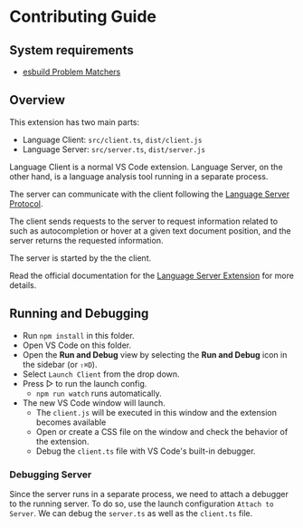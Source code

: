 # Contributing Guide

## System requirements

- [esbuild Problem Matchers](https://marketplace.visualstudio.com/items?itemName=connor4312.esbuild-problem-matchers)

## Overview

This extension has two main parts:

- Language Client: `src/client.ts`, `dist/client.js`
- Language Server: `src/server.ts`, `dist/server.js`

Language Client is a normal VS Code extension. Language Server, on the other hand, is a language analysis tool running in a separate process.

The server can communicate with the client following the [Language Server Protocol](https://microsoft.github.io/language-server-protocol/).

The client sends requests to the server to request information related to such as autocompletion or hover at a given text document position, and the server returns the requested information.

The server is started by the the client.

Read the official documentation for the [Language Server Extension](https://code.visualstudio.com/api/language-extensions/language-server-extension-guide) for more details.

## Running and Debugging

- Run `npm install` in this folder.
- Open VS Code on this folder.
- Open the **Run and Debug** view by selecting the **Run and Debug** icon in the sidebar (or `⇧⌘D`).
- Select `Launch Client` from the drop down.
- Press ▷ to run the launch config.
  - `npm run watch` runs automatically.
- The new VS Code window will launch.
  - The `client.js` will be executed in this window and the extension becomes available
  - Open or create a CSS file on the window and check the behavior of the extension.
  - Debug the `client.ts` file with VS Code's built-in debugger.

### Debugging Server

Since the server runs in a separate process, we need to attach a debugger to the running server. To do so, use the launch configuration `Attach to Server`. We can debug the `server.ts` as well as the `client.ts` file.
